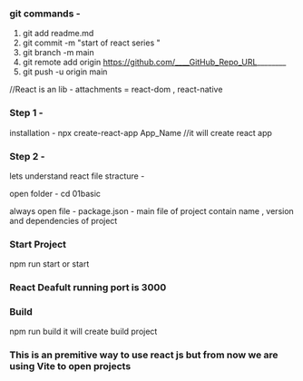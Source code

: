 ### git commands - 

1. git add readme.md
2. git commit -m "start of react series " 
3. git branch -m main
4. git remote add origin https://github.com/____GitHub_Repo_URL________
5. git push -u origin main



//React is an lib - attachments = react-dom , react-native 


### Step 1  - 

installation - 
npx create-react-app App_Name   //it will create react app    

### Step 2 - 
lets understand react file stracture - 

open folder - cd 01basic 

always open file - package.json - main file of project contain name , version and dependencies of project 

### Start Project
npm run start or start

### React Deafult running port is 3000 

### Build 
npm run build 
it will create build project 

### This is an premitive way to use react js but from now we are using Vite to open projects